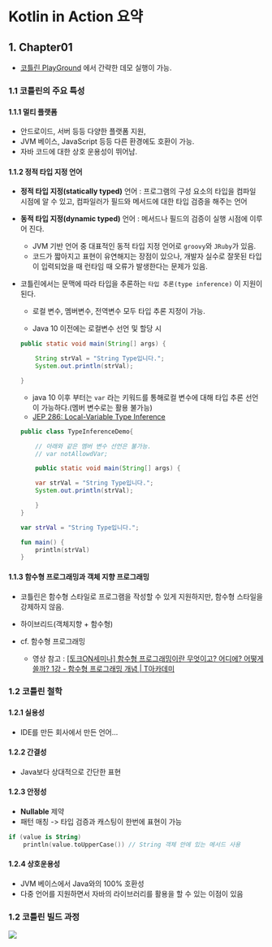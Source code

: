 # Kotlin in Action 요약

## 1. Chapter01

* [코틀린 PlayGround](https://play.kotlinlang.org/) 에서 간략한 데모 실행이 가능.

### 1.1 코틀린의 주요 특성

#### 1.1.1 멀티 플랫폼
* 안드로이드, 서버 등등 다양한 플랫폼 지원,
* JVM 베이스, JavaScript 등등 다른 환경에도 호환이 가능.
* 자바 코드에 대한 상호 운용성이 뛰어남.

#### 1.1.2  정적 타입 지정 언어

* **정적 타입 지정(statically typed)** 언어 : 프로그램의 구성 요소의 타입을 컴파일 시점에 알 수 있고, 컴파일러가 필드와 메서드에 대한 타입 검증을 해주는 언어

* **동적 타입 지정(dynamic typed)** 언어 : 메서드나 필드의 검증이 실행 시점에 이루어 진다.
    * JVM 기반 언어 중 대표적인 동적 타입 지정 언어로 ```groovy```와 ```JRuby```가 있음.
    * 코드가 짧아지고 표현이 유연해지는 장점이 있으나, 개발자 실수로 잘못된 타입이 입력되었을 때 런타임 때 오류가 발생한다는 문제가 있음.

* 코틀린에서는 문맥에 따라 타입을 추론하는 ```타입 추론(type inference)``` 이 지원이 된다.
    * 로컬 변수, 멤버변수, 전역변수 모두 타입 추론 지정이 가능.

    * Java 10 이전에는 로컬변수 선언 및 할당 시
    ```java
    public static void main(String[] args) {

        String strVal = "String Type입니다.";
        System.out.println(strVal);

    }
    ```

    * java 10 이후 부터는 ```var``` 라는 키워드를 통해로컬 변수에 대해 타입 추론 선언이 가능하다.(멤버 변수로는 활용 불가능)
    * [JEP 286: Local-Variable Type Inference](http://openjdk.java.net/jeps/286)

    ```java
    public class TypeInferenceDemo{

        // 아래와 같은 멤버 변수 선언은 불가능.
        // var notAllowdVar;

        public static void main(String[] args) {

        var strVal = "String Type입니다.";
        System.out.println(strVal);

        }
    }
    ```

    ```kotlin
    var strVal = "String Type입니다.";

    fun main() {
        println(strVal)
    }
    ```

#### 1.1.3 함수형 프로그래밍과 객체 지향 프로그래밍

* 코틀린은 함수형 스타일로 프로그램을 작성할 수 있게 지원하지만, 함수형 스타일을 강제하지 않음.
* 하이브리드(객체지향 + 함수형)

* cf. 함수형 프로그래밍
  * 영상 참고 : [[토크ON세미나] 함수형 프로그래밍이란 무엇이고? 어디에? 어떻게 쓸까? 1강 - 함수형 프로그래밍 개념 | T아카데미](https://youtu.be/V1u3aqV-qXg)


### 1.2 코틀린 철학
#### 1.2.1 실용성
* IDE를 만든 회사에서 만든 언어...
 
#### 1.2.2 간결성
* Java보다 상대적으로 간단한 표현

#### 1.2.3 안정성
* **Nullable** 제약
* 패턴 매칭 -> 타입 검증과 캐스팅이 한번에 표현이 가능

```kotlin
if (value is String)
    println(value.toUpperCase()) // String 객체 안에 있는 메서드 사용
```

#### 1.2.4 상호운용성
* JVM 베이스에서 Java와의 100% 호환성
* 다중 언어를 지원하면서 자바의 라이브러리를 활용을 할 수 있는 이점이 있음

### 1.2 코틀린 빌드 과정
![](https://media.vlpt.us/images/dbsdlswp/post/e78bc926-63b5-4d35-b842-3b542ae3e493/image.png)
